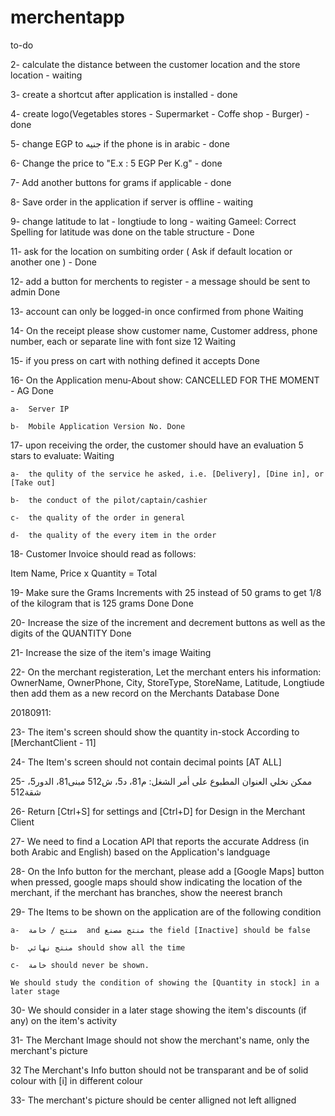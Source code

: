 # merchentapp

to-do

2- calculate the distance between the customer location and the store location - waiting

3- create a shortcut after application is installed - done

4- create logo(Vegetables stores - Supermarket - Coffe shop - Burger) - done

5- change EGP to جنيه if the phone is in arabic - done

6- Change the price to "E.x : 5 EGP Per K.g" - done

7- Add another buttons for grams if applicable - done

8- Save order in the application if server is offline - waiting

9- change latitude to lat - longtiude to long - waiting
  Gameel: Correct Spelling for latitude was done on the table structure - Done

11- ask for the location on sumbiting order ( Ask if default location or another one ) - Done

12- add a button for merchents to register - a message should be sent to admin Done

13- account can only be logged-in once confirmed from phone Waiting

14- On the receipt please show customer name, Customer address, phone number, each or separate line with font size 12 Waiting

15- if you press on cart with nothing defined it accepts Done

16- On the Application menu-About show:  CANCELLED FOR THE MOMENT - AG Done

    a-  Server IP
    
    b-  Mobile Application Version No. Done


17- upon receiving the order, the customer should have an evaluation 5 stars to evaluate: Waiting

    a-  the qulity of the service he asked, i.e. [Delivery], [Dine in], or [Take out]
    
    b-  the conduct of the pilot/captain/cashier
    
    c-  the quality of the order in general
    
    d-  the quality of the every item in the order
    
18- Customer Invoice should read as follows:
  
  Item Name, Price x Quantity = Total
  
  
19- Make sure the Grams Increments with 25 instead of 50 grams to get 1/8 of the kilogram that is 125 grams Done Done

20- Increase the size of the increment and decrement buttons as well as the digits of the QUANTITY Done

21- Increase the size of the item's image Waiting

22- On the merchant registeration, Let the merchant enters his information: OwnerName, OwnerPhone, City, StoreType, StoreName, Latitude, Longtiude then add them as a new record on the Merchants Database Done

20180911:

23- The item's screen should show the quantity in-stock According to [MerchantClient - 11]

24- The Item's screen should not contain decimal points [AT ALL]

25- ممكن نخلي العنوان المطبوع على أمر الشغل:
    م81، د5، ش512
    مبنى81، الدور5، شقة512
    
26- Return [Ctrl+S] for settings and [Ctrl+D] for Design in the Merchant Client

27- We need to find a Location API that reports the accurate Address (in both Arabic and English) based on the Application's landguage

28- On the Info button for the merchant, please add a [Google Maps] button when pressed, google maps should show indicating the location of the merchant, if the merchant has branches, show the neerest branch

29- The Items to be shown on the application are of the following condition

    a-  منتج / خامة  and منتج مصنع the field [Inactive] should be false
    
    b-  منتج نهائي should show all the time
    
    c-  خامة should never be shown.
    
    We should study the condition of showing the [Quantity in stock] in a later stage
    
30- We should consider in a later stage showing the item's discounts (if any) on the item's activity

31- The Merchant Image should not show the merchant's name, only the merchant's picture

32  The Merchant's Info button should not be transparant and be of solid colour with [i] in different colour

33- The merchant's picture should be center alligned not left alligned

